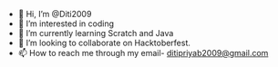 - 👋 Hi, I’m @Diti2009
- 👀 I’m interested in coding
- 🌱 I’m currently learning Scratch and Java
- 💞️ I’m looking to collaborate on Hacktoberfest.
- 📫 How to reach me through my email- ditipriyab2009@gmail.com

<!---
Diti2009/Diti2009 is a ✨ special ✨ repository because its `README.md` (this file) appears on your GitHub profile.
You can click the Preview link to take a look at your changes.
--->
